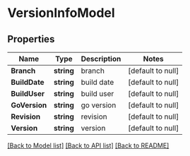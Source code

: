 # VersionInfoModel

## Properties
Name | Type | Description | Notes
------------ | ------------- | ------------- | -------------
**Branch** | **string** | branch | [default to null]
**BuildDate** | **string** | build date | [default to null]
**BuildUser** | **string** | build user | [default to null]
**GoVersion** | **string** | go version | [default to null]
**Revision** | **string** | revision | [default to null]
**Version** | **string** | version | [default to null]

[[Back to Model list]](../README.md#documentation-for-models) [[Back to API list]](../README.md#documentation-for-api-endpoints) [[Back to README]](../README.md)


